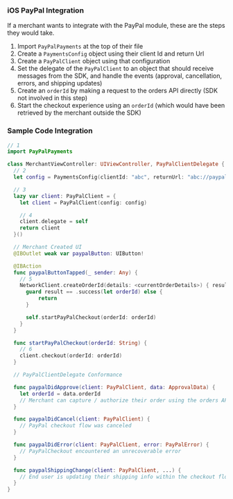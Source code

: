 ### iOS PayPal Integration

If a merchant wants to integrate with the PayPal module, these are the steps they would take.

1. Import `PayPalPayments` at the top of their file
2. Create a `PaymentsConfig` object using their client Id and return Url
3. Create a `PayPalClient` object using that configuration
4. Set the delegate of the `PayPalClient` to an object that should receive messages from the SDK, and handle the events (approval, cancellation, errors, and shipping updates)
5. Create an `orderId` by making a request to the orders API directly (SDK not involved in this step)
6. Start the checkout experience using an `orderId` (which would have been retrieved by the merchant outside the SDK)

### Sample Code Integration

```swift
// 1
import PayPalPayments

class MerchantViewController: UIViewController, PayPalClientDelegate {
  // 2
  let config = PaymentsConfig(clientId: "abc", returnUrl: "abc://paypalpay")

  // 3
  lazy var client: PayPalClient = {
    let client = PayPalClient(config: config)

    // 4
    client.delegate = self
    return client
  }()

  // Merchant Created UI
  @IBOutlet weak var paypalButton: UIButton!

  @IBAction
  func paypalButtonTapped(_ sender: Any) {
    // 5
    NetworkClient.createOrderId(details: <currentOrderDetails>) { result in
      guard result == .success(let orderId) else {
          return
      }

      self.startPayPalCheckout(orderId: orderId)
    }
  }

  func startPayPalCheckout(orderId: String) {
    // 6
    client.checkout(orderId: orderId)
  }

  // PayPalClientDelegate Conformance

  func paypalDidApprove(client: PayPalClient, data: ApprovalData) {
    let orderId = data.orderId
    // Merchant can capture / authorize their order using the orders API
  }

  func paypalDidCancel(client: PayPalClient) {
    // PayPal checkout flow was canceled
  }

  func paypalDidError(client: PayPalClient, error: PayPalError) {
    // PayPalCheckout encountered an unrecoverable error
  }

  func paypalShippingChange(client: PayPalClient, ...) {
    // End user is updating their shipping info within the checkout flow
  }
}
```
